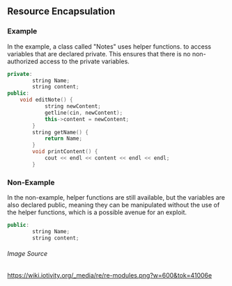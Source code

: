 ## Resource Encapsulation ##

### Example ###
In the example, a class called "Notes" uses helper functions. to access variables that are declared private.  This ensures that
there is no non-authorized access to the private variables.
```c++
private:
        string Name;
        string content;
public:
    void editNote() {
            string newContent;
            getline(cin, newContent);
            this->content = newContent;
        }
        string getName() {
            return Name;
        }
        void printContent() {
            cout << endl << content << endl << endl;
        }
```


### Non-Example ###
In the non-example, helper functions are still available, but the variables are also declared public, meaning they can be
manipulated without the use of the helper functions, which is a possible avenue for an exploit.

```c++
public:
        string Name;
        string content;
```



###### Image Source ######
https://wiki.iotivity.org/_media/re/re-modules.png?w=600&tok=41006e